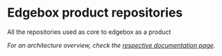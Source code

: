 # Edgebox product repositories

All the repositories used as core to edgebox as a product

*For an architecture overview, check the [respective documentation page](https://docs.edgebox.io/others/system-architecture/).*

